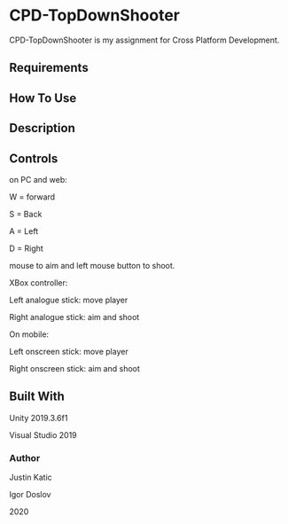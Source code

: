 # CPD-TopDownShooter

CPD-TopDownShooter is my assignment for Cross Platform Development.

## Requirements



## How To Use


## Description



## Controls
on PC and web:

W = forward

S = Back

A = Left

D = Right

mouse to aim and left mouse button to shoot.

XBox controller:

Left analogue stick: move player

Right analogue stick: aim and shoot

On mobile:

Left onscreen stick: move player

Right onscreen stick: aim and shoot

## Built With
Unity 2019.3.6f1

Visual Studio 2019

### Author
Justin Katic

Igor Doslov

2020